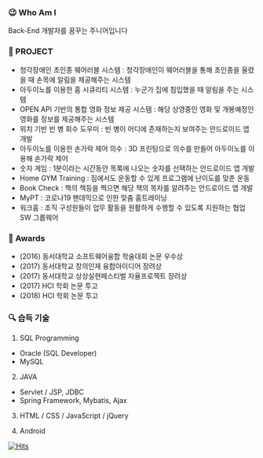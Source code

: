 ### 😉 Who Am I
Back-End 개발자를 꿈꾸는 주니어입니다

### 🌴 PROJECT
- 청각장애인 초인종 웨어러블 시스템 : 청각장애인이 웨어러블을 통해 초인종을 울렸을 때 손목에 알림을 제공해주는 시스템 
- 아두이노를 이용한 홈 시큐리티 시스템 : 누군가 집에 침입했을 때 알림을 주는 시스템 
- OPEN API 기반의 통합 영화 정보 제공 시스템 : 해당 상영중인 영화 및 개봉예정인 영화를 정보를 제공해주는 시스템
- 위치 기반 빈 병 회수 도우미 : 빈 병이 어디에 존재하는지 보여주는 안드로이드 앱 개발
- 아두이노를 이용한 손가락 제어 의수 : 3D 프린팅으로 의수를 만들어 아두이노를 이용해 손가락 제어
- 숫자 게임 : 1분이라는 시간동안 목록에 나오는 숫자를 선택하는 안드로이드 앱 개발
- Home GYM Training : 짐에서도 운동할 수 있게 프로그램에 난이도를 맞춘 운동
- Book Check : 책의 책등을 찍으면 해당 책의 목차를 알려주는 안드로이드 앱 개발
- MyPT : 코로나19 팬데믹으로 인한 맞춤 홈트레이닝
- 워크홈 : 조직 구성원들이 업무 활동을 원활하게 수행할 수 있도록 지원하는 협업 SW 그룹웨어

### 🥇 Awards
- (2016) 동서대학교 소프트웨어융합 학술대회 논문 우수상
- (2017) 동서대학교 창의인재 융합아이디어 장려상
- (2017) 동서대학교 상상실현페스티벌 자율프로젝트 장려상
- (2017) HCI 학회 논문 투고
- (2018) HCI 학회 논문 투고

### 🔍 습득 기술
1. SQL Programming
- Oracle (SQL Developer)
- MySQL

2. JAVA
- Servlet / JSP, JDBC
- Spring Framework, Mybatis, Ajax

3. HTML / CSS / JavaScript / jQuery

4. Android


[![Hits](https://hits.seeyoufarm.com/api/count/incr/badge.svg?url=https%3A%2F%2Fgithub.com%2Fgjbae1212%2Fhit-counter)](https://hits.seeyoufarm.com)                    
